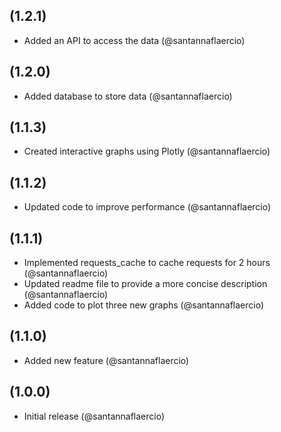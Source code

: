 ## (1.2.1)

- Added an API to access the data (@santannaflaercio)

## (1.2.0)

- Added database to store data (@santannaflaercio)

## (1.1.3)

- Created interactive graphs using Plotly (@santannaflaercio)

## (1.1.2)

- Updated code to improve performance (@santannaflaercio)

## (1.1.1)

- Implemented requests_cache to cache requests for 2 hours (@santannaflaercio)
- Updated readme file to provide a more concise description (@santannaflaercio)
- Added code to plot three new graphs (@santannaflaercio)

## (1.1.0)

- Added new feature (@santannaflaercio)

## (1.0.0)

- Initial release (@santannaflaercio)

